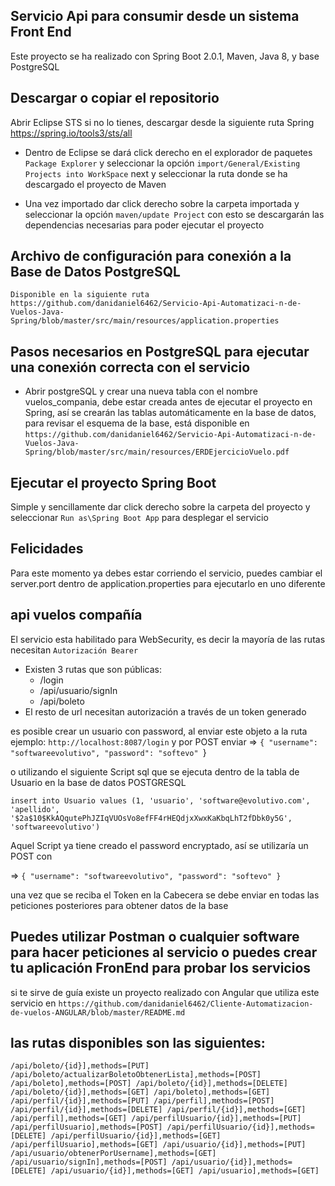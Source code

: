## Servicio Api para consumir desde un sistema Front End

Este proyecto se ha realizado con Spring Boot 2.0.1, Maven, Java 8, y base PostgreSQL

##  Descargar o copiar el repositorio 

Abrir Eclipse STS si no lo tienes, descargar desde la siguiente ruta Spring https://spring.io/tools3/sts/all 

- Dentro de Eclipse se dará click derecho en el explorador de paquetes `Package Explorer` y seleccionar la opción
`import/General/Existing Projects into WorkSpace` next y seleccionar la ruta donde se  ha descargado el proyecto de Maven

- Una vez importado dar click derecho sobre la carpeta importada y seleccionar la opción `maven/update Project` con esto se 
descargarán las dependencias necesarias para poder ejecutar el proyecto

## Archivo de configuración para conexión a la Base de Datos PostgreSQL

`Disponible en la siguiente ruta https://github.com/danidaniel6462/Servicio-Api-Automatizaci-n-de-Vuelos-Java-Spring/blob/master/src/main/resources/application.properties`

## Pasos necesarios en PostgreSQL para ejecutar una conexión correcta con el servicio

- Abrir postgreSQL y crear una nueva tabla con el nombre vuelos_compania, debe estar creada antes de ejecutar el proyecto en Spring, 
así se crearán las tablas automáticamente en la base de datos, para revisar el esquema de la base, está disponible en `https://github.com/danidaniel6462/Servicio-Api-Automatizaci-n-de-Vuelos-Java-Spring/blob/master/src/main/resources/ERDEjercicioVuelo.pdf`

## Ejecutar el proyecto Spring Boot

Simple y sencillamente dar click derecho sobre la carpeta del proyecto y seleccionar `Run as\Spring Boot App` para desplegar el servicio

## Felicidades

Para este momento ya debes estar corriendo el servicio, puedes cambiar el server.port dentro de application.properties para ejecutarlo en uno diferente

## api vuelos compañía

El servicio esta habilitado para WebSecurity, es decir la mayoría de las rutas necesitan `Autorización Bearer`

- Existen 3 rutas que son públicas:
  - /login
  - /api/usuario/signIn
  - /api/boleto
- El resto de url necesitan autorización a través de un token generado

es posible crear un usuario con password, al enviar este objeto a la ruta ejemplo: `http://localhost:8087/login` y por POST enviar
=> 
`{
	"username": "softwareevolutivo",
	"password": "softevo"
`}

o utilizando el siguiente Script sql que se ejecuta dentro de la tabla de Usuario en la base de datos POSTGRESQL

`insert into Usuario values (1, 'usuario', 'software@evolutivo.com', 'apellido', '$2a$10$KkAQqutePhJZIqVUOsVo8efFF4rHEQdjxXwxKaKbqLhT2fDbk0y5G', 'softwareevolutivo')`

Aquel Script ya tiene creado el password encryptado, así se utilizaría un POST con 

=>
`{
	"username": "softwareevolutivo",
	"password": "softevo"
}`

una vez que se reciba el Token en la Cabecera se debe enviar en todas las peticiones posteriores para obtener datos de la base

## Puedes utilizar Postman o cualquier software para hacer peticiones al servicio o puedes crear tu aplicación FronEnd para probar los servicios
si te sirve de guía existe un proyecto realizado con Angular que utiliza este servicio en `https://github.com/danidaniel6462/Cliente-Automatizacion-de-vuelos-ANGULAR/blob/master/README.md`

## las rutas disponibles son las siguientes:

`/api/boleto/{id}],methods=[PUT]
/api/boleto/actualizarBoletoObtenerLista],methods=[POST]
/api/boleto],methods=[POST]
/api/boleto/{id}],methods=[DELETE]
/api/boleto/{id}],methods=[GET]
/api/boleto],methods=[GET]
/api/perfil/{id}],methods=[PUT]
/api/perfil],methods=[POST]
/api/perfil/{id}],methods=[DELETE]
/api/perfil/{id}],methods=[GET]
/api/perfil],methods=[GET]
/api/perfilUsuario/{id}],methods=[PUT]
/api/perfilUsuario],methods=[POST]
/api/perfilUsuario/{id}],methods=[DELETE]
/api/perfilUsuario/{id}],methods=[GET]
/api/perfilUsuario],methods=[GET]
/api/usuario/{id}],methods=[PUT]
/api/usuario/obtenerPorUsername],methods=[GET]
/api/usuario/signIn],methods=[POST]
/api/usuario/{id}],methods=[DELETE]
/api/usuario/{id}],methods=[GET]
/api/usuario],methods=[GET]
`

